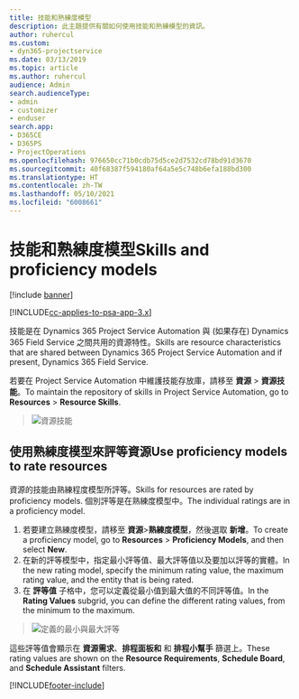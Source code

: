 ```yaml
---
title: 技能和熟練度模型
description: 此主題提供有關如何使用技能和熟練模型的資訊。
author: ruhercul
ms.custom:
- dyn365-projectservice
ms.date: 03/13/2019
ms.topic: article
ms.author: ruhercul
audience: Admin
search.audienceType:
- admin
- customizer
- enduser
search.app:
- D365CE
- D365PS
- ProjectOperations
ms.openlocfilehash: 976650cc71b0cdb75d5ce2d7532cd78bd91d3670
ms.sourcegitcommit: 40f68387f594180af64a5e5c748b6efa188bd300
ms.translationtype: HT
ms.contentlocale: zh-TW
ms.lasthandoff: 05/10/2021
ms.locfileid: "6008661"
---
```

# <a name="skills-and-proficiency-models"></a><span data-ttu-id="f88eb-103">技能和熟練度模型</span><span class="sxs-lookup"><span data-stu-id="f88eb-103">Skills and proficiency models</span></span>

[!include [banner](../includes/psa-now-project-operations.md)]

[!INCLUDE[cc-applies-to-psa-app-3.x](../includes/cc-applies-to-psa-app-3x.md)]

<span data-ttu-id="f88eb-104">技能是在 Dynamics 365 Project Service Automation 與 (如果存在) Dynamics 365 Field Service 之間共用的資源特性。</span><span class="sxs-lookup"><span data-stu-id="f88eb-104">Skills are resource characteristics that are shared between Dynamics 365 Project Service Automation and if present, Dynamics 365 Field Service.</span></span> 

<span data-ttu-id="f88eb-105">若要在 Project Service Automation 中維護技能存放庫，請移至 **資源** \> **資源技能**。</span><span class="sxs-lookup"><span data-stu-id="f88eb-105">To maintain the repository of skills in Project Service Automation, go to **Resources** \> **Resource Skills**.</span></span> 

> ![資源技能](media/Resource-Management-image84.png)

## <a name="use-proficiency-models-to-rate-resources"></a><span data-ttu-id="f88eb-107">使用熟練度模型來評等資源</span><span class="sxs-lookup"><span data-stu-id="f88eb-107">Use proficiency models to rate resources</span></span>

<span data-ttu-id="f88eb-108">資源的技能由熟練程度模型所評等。</span><span class="sxs-lookup"><span data-stu-id="f88eb-108">Skills for resources are rated by proficiency models.</span></span> <span data-ttu-id="f88eb-109">個別評等是在熟練度模型中。</span><span class="sxs-lookup"><span data-stu-id="f88eb-109">The individual ratings are in a proficiency model.</span></span> 

1. <span data-ttu-id="f88eb-110">若要建立熟練度模型，請移至 **資源**\>**熟練度模型**，然後選取 **新增**。</span><span class="sxs-lookup"><span data-stu-id="f88eb-110">To create a proficiency model, go to **Resources** \> **Proficiency Models**, and then select **New**.</span></span>
2. <span data-ttu-id="f88eb-111">在新的評等模型中，指定最小評等值、最大評等值以及要加以評等的實體。</span><span class="sxs-lookup"><span data-stu-id="f88eb-111">In the new rating model, specify the minimum rating value, the maximum rating value, and the entity that is being rated.</span></span>
3. <span data-ttu-id="f88eb-112">在 **評等值** 子格中，您可以定義從最小值到最大值的不同評等值。</span><span class="sxs-lookup"><span data-stu-id="f88eb-112">In the **Rating Values** subgrid, you can define the different rating values, from the minimum to the maximum.</span></span>

> ![定義的最小與最大評等](media/Resource-Management-image85.png)

<span data-ttu-id="f88eb-114">這些評等值會顯示在 **資源需求**、**排程面板和** 和 **排程小幫手** 篩選上。</span><span class="sxs-lookup"><span data-stu-id="f88eb-114">These rating values are shown on the **Resource Requirements**, **Schedule Board**, and **Schedule Assistant** filters.</span></span>


[!INCLUDE[footer-include](../includes/footer-banner.md)]
